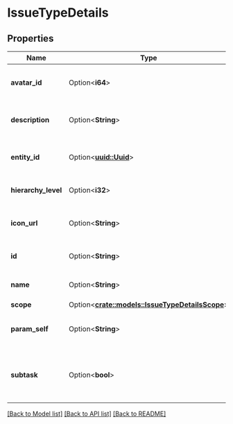 # IssueTypeDetails

## Properties

Name | Type | Description | Notes
------------ | ------------- | ------------- | -------------
**avatar_id** | Option<**i64**> | The ID of the issue type's avatar. | [optional][readonly]
**description** | Option<**String**> | The description of the issue type. | [optional][readonly]
**entity_id** | Option<[**uuid::Uuid**](uuid::Uuid.md)> | Unique ID for next-gen projects. | [optional][readonly]
**hierarchy_level** | Option<**i32**> | Hierarchy level of the issue type. | [optional][readonly]
**icon_url** | Option<**String**> | The URL of the issue type's avatar. | [optional][readonly]
**id** | Option<**String**> | The ID of the issue type. | [optional][readonly]
**name** | Option<**String**> | The name of the issue type. | [optional][readonly]
**scope** | Option<[**crate::models::IssueTypeDetailsScope**](IssueTypeDetails_scope.md)> |  | [optional]
**param_self** | Option<**String**> | The URL of these issue type details. | [optional][readonly]
**subtask** | Option<**bool**> | Whether this issue type is used to create subtasks. | [optional][readonly]

[[Back to Model list]](../README.md#documentation-for-models) [[Back to API list]](../README.md#documentation-for-api-endpoints) [[Back to README]](../README.md)


